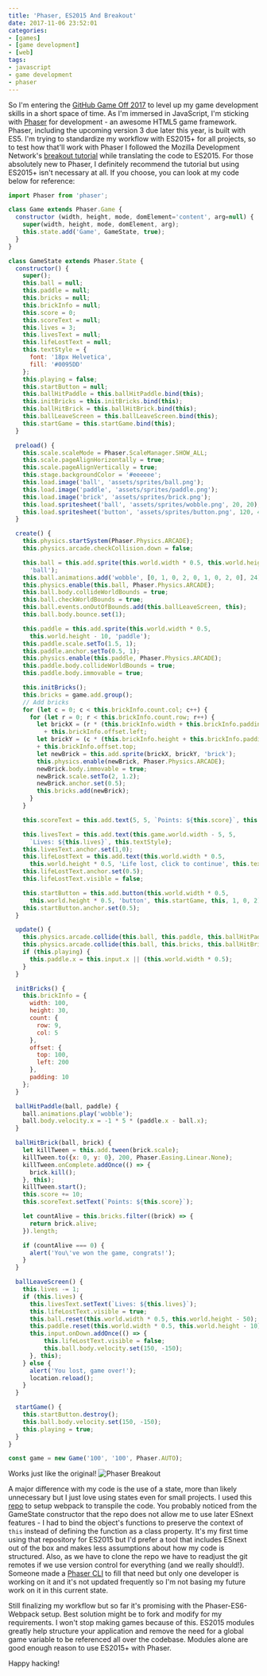 ```yaml
---
title: 'Phaser, ES2015 And Breakout'
date: 2017-11-06 23:52:01
categories:
- [games]
- [game development]
- [web]
tags:
- javascript
- game development
- phaser
---
```


So I'm entering the [GitHub Game Off 2017](https://github.com/blog/2459-and-the-theme-for-game-off-2017-is) to level up my game development skills in a short space of time. As I'm immersed in JavaScript, I'm sticking with [Phaser](http://phaser.io/) for development - an awesome HTML5 game framework. Phaser, including the upcoming version 3 due later this year, is built with ES5. I'm trying to standardize my workflow with ES2015+ for all projects, so to test how that'll work with Phaser I followed the Mozilla Development Network's [breakout tutorial](https://developer.mozilla.org/en-US/docs/Games/Tutorials/2D_breakout_game_Phaser) while translating the code to ES2015. For those absolutely new to Phaser, I definitely recommend the tutorial but using ES2015+ isn't necessary at all. If you choose, you can look at my code below for reference:

```javascript
import Phaser from 'phaser';

class Game extends Phaser.Game {
  constructor (width, height, mode, domElement='content', arg=null) {
    super(width, height, mode, domElement, arg);
    this.state.add('Game', GameState, true);
  }
}

class GameState extends Phaser.State {
  constructor() {
    super();
    this.ball = null;
    this.paddle = null;
    this.bricks = null;
    this.brickInfo = null;
    this.score = 0;
    this.scoreText = null;
    this.lives = 3;
    this.livesText = null;
    this.lifeLostText = null;
    this.textStyle = {
      font: '18px Helvetica',
      fill: '#0095DD'
    };
    this.playing = false;
    this.startButton = null;
    this.ballHitPaddle = this.ballHitPaddle.bind(this);
    this.initBricks = this.initBricks.bind(this);
    this.ballHitBrick = this.ballHitBrick.bind(this);
    this.ballLeaveScreen = this.ballLeaveScreen.bind(this);
    this.startGame = this.startGame.bind(this);
  }

  preload() {
    this.scale.scaleMode = Phaser.ScaleManager.SHOW_ALL;
    this.scale.pageAlignHorizontally = true;
    this.scale.pageAlignVertically = true;
    this.stage.backgroundColor = '#eeeeee';
    this.load.image('ball', 'assets/sprites/ball.png');
    this.load.image('paddle', 'assets/sprites/paddle.png');
    this.load.image('brick', 'assets/sprites/brick.png');
    this.load.spritesheet('ball', 'assets/sprites/wobble.png', 20, 20);
    this.load.spritesheet('button', 'assets/sprites/button.png', 120, 40);
  }

  create() {
    this.physics.startSystem(Phaser.Physics.ARCADE);
    this.physics.arcade.checkCollision.down = false;

    this.ball = this.add.sprite(this.world.width * 0.5, this.world.height - 50,
      'ball');
    this.ball.animations.add('wobble', [0, 1, 0, 2, 0, 1, 0, 2, 0], 24);
    this.physics.enable(this.ball, Phaser.Physics.ARCADE);
    this.ball.body.collideWorldBounds = true;
    this.ball.checkWorldBounds = true;
    this.ball.events.onOutOfBounds.add(this.ballLeaveScreen, this);
    this.ball.body.bounce.set(1);

    this.paddle = this.add.sprite(this.world.width * 0.5,
      this.world.height - 10, 'paddle');
    this.paddle.scale.setTo(1.5, 1);
    this.paddle.anchor.setTo(0.5, 1);
    this.physics.enable(this.paddle, Phaser.Physics.ARCADE);
    this.paddle.body.collideWorldBounds = true;
    this.paddle.body.immovable = true;

    this.initBricks();
    this.bricks = game.add.group();
    // Add bricks
    for (let c = 0; c < this.brickInfo.count.col; c++) {
      for (let r = 0; r < this.brickInfo.count.row; r++) {
        let brickX = (r * (this.brickInfo.width + this.brickInfo.padding))
          + this.brickInfo.offset.left;
        let brickY = (c * (this.brickInfo.height + this.brickInfo.padding))
        + this.brickInfo.offset.top;
        let newBrick = this.add.sprite(brickX, brickY, 'brick');
        this.physics.enable(newBrick, Phaser.Physics.ARCADE);
        newBrick.body.immovable = true;
        newBrick.scale.setTo(2, 1.2);
        newBrick.anchor.set(0.5);
        this.bricks.add(newBrick);
      }
    }

    this.scoreText = this.add.text(5, 5, `Points: ${this.score}`, this.textStyle);

    this.livesText = this.add.text(this.game.world.width - 5, 5,
      `Lives: ${this.lives}`, this.textStyle);
    this.livesText.anchor.set(1,0);
    this.lifeLostText = this.add.text(this.world.width * 0.5,
      this.world.height * 0.5, 'Life lost, click to continue', this.textStyle);
    this.lifeLostText.anchor.set(0.5);
    this.lifeLostText.visible = false;

    this.startButton = this.add.button(this.world.width * 0.5,
      this.world.height * 0.5, 'button', this.startGame, this, 1, 0, 2);
    this.startButton.anchor.set(0.5);
  }

  update() {
    this.physics.arcade.collide(this.ball, this.paddle, this.ballHitPaddle);
    this.physics.arcade.collide(this.ball, this.bricks, this.ballHitBrick);
    if (this.playing) {
      this.paddle.x = this.input.x || (this.world.width * 0.5);
    }
  }

  initBricks() {
    this.brickInfo = {
      width: 100,
      height: 30,
      count: {
        row: 9,
        col: 5
      },
      offset: {
        top: 100,
        left: 200
      },
      padding: 10
    };
  }

  ballHitPaddle(ball, paddle) {
    ball.animations.play('wobble');
    ball.body.velocity.x = -1 * 5 * (paddle.x - ball.x);
  }

  ballHitBrick(ball, brick) {
    let killTween = this.add.tween(brick.scale);
    killTween.to({x: 0, y: 0}, 200, Phaser.Easing.Linear.None);
    killTween.onComplete.addOnce(() => {
      brick.kill();
    }, this);
    killTween.start();
    this.score += 10;
    this.scoreText.setText(`Points: ${this.score}`);

    let countAlive = this.bricks.filter((brick) => {
      return brick.alive;
    }).length;

    if (countAlive === 0) {
      alert('You\'ve won the game, congrats!');
    }
  }

  ballLeaveScreen() {
    this.lives -= 1;
    if (this.lives) {
      this.livesText.setText(`Lives: ${this.lives}`);
      this.lifeLostText.visible = true;
      this.ball.reset(this.world.width * 0.5, this.world.height - 50);
      this.paddle.reset(this.world.width * 0.5, this.world.height - 10);
      this.input.onDown.addOnce(() => {
          this.lifeLostText.visible = false;
          this.ball.body.velocity.set(150, -150);
      }, this);
    } else {
      alert('You lost, game over!');
      location.reload();
    }
  }

  startGame() {
    this.startButton.destroy();
    this.ball.body.velocity.set(150, -150);
    this.playing = true;
  }
}

const game = new Game('100', '100', Phaser.AUTO);

```

Works just like the original!
![Phaser Breakout](/images/phaser-breakout.png)

A major difference with my code is the use of a state, more than likely unnecessary but I just love using states even for small projects. I used this [repo](https://github.com/lean/phaser-es6-webpack) to setup webpack to transpile the code. You probably noticed from the GameState constructor that the repo does not allow me to use later ESnext features - I had to bind the object's functions to preserve the context of `this` instead of defining the function as a class property. It's my first time using that repository for ES2015 but I'd prefer a tool that includes ESnext out of the box and makes less assumptions about how my code is structured. Also, as we have to clone the repo we have to readjust the git remotes if we use version control for everything (and we really should!). Someone made a [Phaser CLI](https://github.com/nerdenough/phaser-cli) to fill that need but only one developer is working on it and it's not updated frequently so I'm not basing my future work on it in this current state.

Still finalizing my workflow but so far it's promising with the Phaser-ES6-Webpack setup. Best solution might be to fork and modify for my requirements. I won't stop making games because of this. ES2015 modules greatly help structure your application and remove the need for a global game variable to be referenced all over the codebase. Modules alone are good enough reason to use ES2015+ with Phaser.

Happy hacking!

